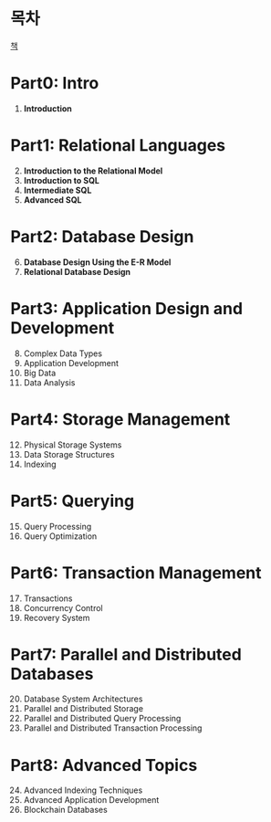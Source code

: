 # 목차
[책](https://www.db-book.com/)
# Part0: Intro
1. **Introduction**

# Part1: Relational Languages
2. **Introduction to the Relational Model**
3. **Introduction to SQL**
4. **Intermediate SQL**
5. **Advanced SQL**

# Part2: Database Design
6. **Database Design Using the E-R Model**
7. **Relational Database Design**

# Part3: Application Design and Development
8. Complex Data Types
9. Application Development
10. Big Data
11. Data Analysis

# Part4: Storage Management
12. Physical Storage Systems
13. Data Storage Structures
14. Indexing

# Part5: Querying
15. Query Processing
16. Query Optimization

# Part6: Transaction Management
17. Transactions
18. Concurrency Control
19. Recovery System

# Part7: Parallel and Distributed Databases
20. Database System Architectures
21. Parallel and Distributed Storage
22. Parallel and Distributed Query Processing
23. Parallel and Distributed Transaction Processing

# Part8: Advanced Topics
24. Advanced Indexing Techniques
25. Advanced Application Development
26. Blockchain Databases

